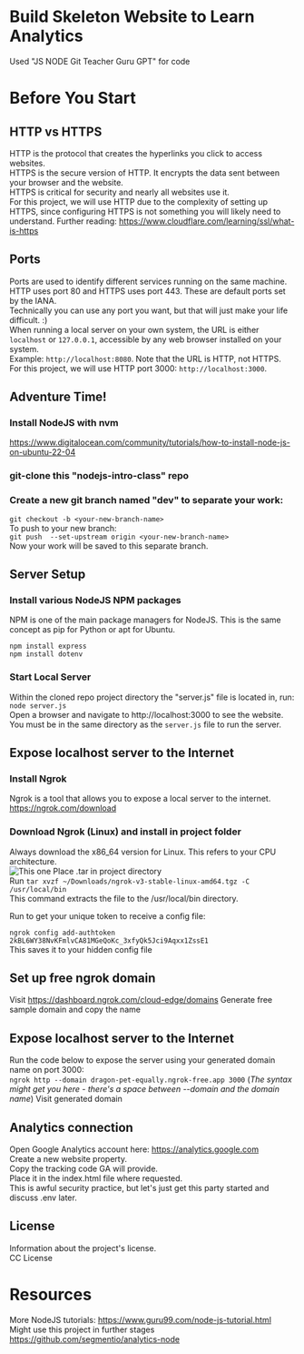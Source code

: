 # Build Skeleton Website to Learn Analytics

Used "JS NODE Git Teacher Guru GPT" for code  

# Before You Start

## HTTP vs HTTPS
HTTP is the protocol that creates the hyperlinks you click to access websites.  
HTTPS is the secure version of HTTP. It encrypts the data sent between your browser and the website.  
HTTPS is critical for security and nearly all websites use it.  
For this project, we will use HTTP due to the complexity of setting up HTTPS, since configuring HTTPS is not something you will likely need to understand. 
Further reading: https://www.cloudflare.com/learning/ssl/what-is-https  

## Ports
Ports are used to identify different services running on the same machine.  
HTTP uses port 80 and HTTPS uses port 443. These are default ports set by the IANA.  
Technically you can use any port you want, but that will just make your life difficult. :)  
When running a local server on your own system, the URL is either `localhost` or `127.0.0.1`, accessible by any web browser installed on your system.  
Example: `http://localhost:8080`. Note that the URL is HTTP, not HTTPS.  
For this project, we will use HTTP port 3000: `http://localhost:3000`.

## Adventure Time!
### Install NodeJS with nvm
https://www.digitalocean.com/community/tutorials/how-to-install-node-js-on-ubuntu-22-04

### git-clone this "nodejs-intro-class" repo  
### Create a new git branch named "dev" to separate your work:  
`git checkout -b <your-new-branch-name>`  
To push to your new branch:  
`git push  --set-upstream origin <your-new-branch-name>`  
Now your work will be saved to this separate branch.  

## Server Setup
### Install various NodeJS NPM packages
NPM is one of the main package managers for NodeJS.
This is the same concept as pip for Python or apt for Ubuntu.  

`npm install express`  
`npm install dotenv`  

### Start Local Server

Within the cloned repo project directory the "server.js" file is located in, run:  
`node server.js`  
Open a browser and navigate to http://localhost:3000 to see the website.
You must be in the same directory as the `server.js` file to run the server.  

## Expose localhost server to the Internet 

### Install Ngrok
Ngrok is a tool that allows you to expose a local server to the internet.  
https://ngrok.com/download  

### Download Ngrok (Linux) and install in project folder
Always download the x86_64 version for Linux. This refers to your CPU architecture.  
![This one](/home/pseudok/Pictures/Screenshots/chipset.png)
Place .tar in project directory  
Run `tar xvzf ~/Downloads/ngrok-v3-stable-linux-amd64.tgz -C /usr/local/bin`  
This command extracts the file to the /usr/local/bin directory.  

Run to get your unique token to receive a config file:  

`ngrok config add-authtoken 2kBL6WY38NvKFmlvCA81MGeQoKc_3xfyQk5Jci9Aqxx1ZssE1`  
This saves it to your hidden config file  

## Set up free ngrok domain
Visit https://dashboard.ngrok.com/cloud-edge/domains
Generate free sample domain and copy the name   

## Expose localhost server to the Internet
Run the code below to expose the server using your generated domain name on port 3000:  
`ngrok http --domain dragon-pet-equally.ngrok-free.app 3000`  (_The syntax might get you here - there's a space between --domain and the domain name_)
Visit generated domain  


## Analytics connection
Open Google Analytics account here: https://analytics.google.com  
Create a new website property.  
Copy the tracking code GA will provide.  
Place it in the index.html file where requested.  
This is awful security practice, but let's just get this party started and discuss .env later.  

## License
Information about the project's license.  
CC License

# Resources
More NodeJS tutorials: https://www.guru99.com/node-js-tutorial.html  
Might use this project in further stages https://github.com/segmentio/analytics-node